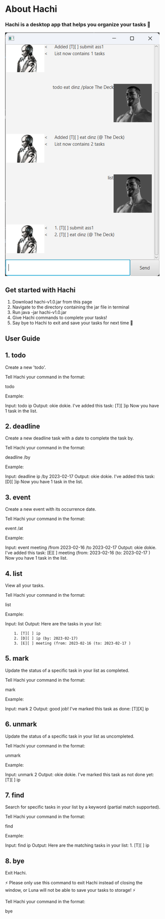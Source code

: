 # About Hachi

### Hachi is a desktop app that helps you organize your tasks 🐝

![IMAGE](/docs/Ui.png)

## Get started with Hachi
1. Download hachi-v1.0.jar from this page
2. Navigate to the directory containing the jar file in terminal
3. Run java -jar hachi-v1.0.jar
4. Give Hachi commands to complete your tasks!
5. Say bye to Hachi to exit and save your tasks for next time 💫 


## User Guide

## 1. todo

Create a new 'todo'.

Tell Hachi your command in the format:

todo <task description>

Example:

Input: 
    todo ip
Output:
    okie dokie. I've added this task:
     [T][ ]ip
    Now you have 1 task in the list.
  
## 2. deadline

Create a new deadline task with a date to complete the task by.

Tell Hachi your command in the format:

deadline <task description> /by <yyyy-MM-dd>

Example:

Input: 
    deadline ip /by 2023-02-17
Output: 
    okie dokie. I've added this task:
     [D][ ]ip
    Now you have 1 task in the list.
  
## 3. event 

Create a new event with its occurrence date.
 
Tell Hachi your command in the format:

event <event description> /at <yyyy-MM-dd>

Example:

Input: 
    event meeting /from 2023-02-16 /to 2023-02-17
Output: 
    okie dokie. I've added this task:
     [E][ ] meeting (from: 2023-02-16 (to: 2023-02-17 )
    Now you have 1 task in the list.
  
## 4. list

View all your tasks.

Tell Hachi your command in the format:

list

Example:

Input: 
    list
Output: 
    Here are the tasks in your list:
  
        1. [T][ ] ip
        2. [D][ ] ip (by: 2023-02-17)
        3. [E][ ] meeting (from: 2023-02-16 (to: 2023-02-17 )

## 5. mark

Update the status of a specific task in your list as completed.

Tell Hachi your command in the format:

mark <task number>

Example:

Input: 
    mark 2
Output: 
    good job! I've marked this task as done: 
    [T][X] ip
  
## 6. unmark

Update the status of a specific task in your list as uncompleted.

Tell Hachi your command in the format:

unmark <task number>

Example:

Input: 
    unmark 2
Output: 
    okie dokie. I've marked this task as not done yet: 
    [T][ ] ip
  
## 7. find

Search for specific tasks in your list by a keyword (partial match supported).

Tell Hachi your command in the format:

find <keyword>

Example:

Input:
    find ip
Output:
    Here are the matching tasks in your list:
        1. [T][ ] ip

## 8. bye

Exit Hachi.

⚡️ Please only use this command to exit Hachi instead of closing the window, or Luna will not be able to save your tasks to storage! ⚡️

Tell Hachi your command in the format:

bye

